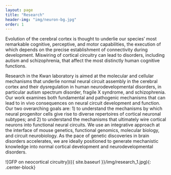 ```yaml
---
layout: page
title: "Research"
header-img: "img/neuron-bg.jpg"
order: 1
---
```


Evolution of the cerebral cortex is thought to underlie our species’ most remarkable cognitive, perceptive, and motor capabilities, the execution of which depends on the precise establishment of connectivity during development. Miswiring of cortical circuitry can lead to disorders, including autism and schizophrenia, that affect the most distinctly human cognitive functions.

Research in the Kwan laboratory is aimed at the molecular and cellular mechanisms that underlie normal neural circuit assembly in the cerebral cortex and their dysregulation in human neurodevelopmental disorders, in particular autism spectrum disorder, fragile X syndrome, and schizophrenia. Our work examines both fundamental and pathogenic mechanisms that can lead to in vivo consequences on neural circuit development and function. Our two overarching goals are: 1) to understand the mechanisms by which neural progenitor cells give rise to diverse repertoires of cortical neuronal subtypes; and 2) to understand the mechanisms that ultimately wire cortical neurons into functional neural circuits. We use an integrative approach at the interface of mouse genetics, functional genomics, molecular biology, and circuit neurobiology. As the pace of genetic discoveries in brain disorders accelerates, we are ideally positioned to generate mechanistic knowledge into normal cortical development and neurodevelopmental disorders.

![GFP on neocortical circuitry]({{ site.baseurl }}/img/research_1.jpg){: .center-block}
